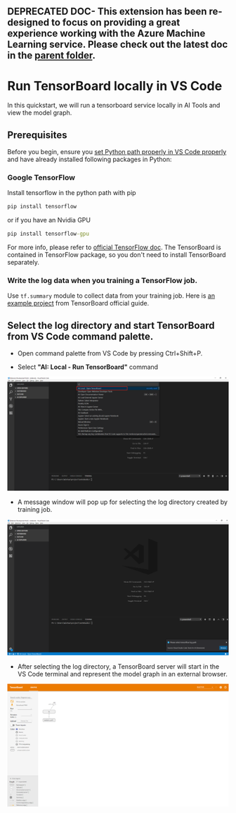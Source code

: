## DEPRECATED DOC- This extension has been re-designed to focus on providing a great experience working with the Azure Machine Learning service. Please check out the latest doc in the [parent folder](..).
# Run TensorBoard locally in VS Code

In this quickstart, we will run a tensorboard service locally in AI Tools and view the model graph. 

## Prerequisites

Before you begin, ensure you [set Python path properly in VS Code properly](https://code.visualstudio.com/docs/python/environments) and have already installed following packages in Python:

### Google TensorFlow 

Install tensorflow in the python path with pip

```cmd
pip install tensorflow
```

or if you have an Nvidia GPU

```cmd
pip install tensorflow-gpu
```

For more info, please refer to [official TensorFlow doc](https://www.tensorflow.org/install/). The TensorBoard is contained in TensorFlow package, so you don't need to install TensorBoard separately.

### Write the log data when you training a TensorFlow job.

Use ```tf.summary``` module to collect data from your training job. Here is [an example project](https://github.com/tensorflow/tensorflow/blob/r1.10/tensorflow/examples/tutorials/mnist/mnist_with_summaries.py) from TensorBoard official guide.


## Select the log directory and start TensorBoard from VS Code command palette. 

- Open command palette from VS Code by pressing Ctrl+Shift+P.

- Select **"AI: Local - Run TensorBoard"** command

![Command Palette](./media/tensorboard/tensorboard_commandPalette.png)

- A message window will pop up for selecting the log directory created by training job.

![select log directory](./media/tensorboard/tensorboard_window.png)

- After selecting the log directory, a TensorBoard server will start in the VS Code terminal and represent the model graph in an external browser. 

![show tensorboard in browser](./media/tensorboard/tensorboard_browser.png)
